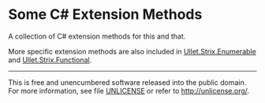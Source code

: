 # Some C# Extension Methods

A collection of C# extension methods for this and that.

More specific extension methods are also included in [Ullet.Strix.Enumerable](https://github.com/ullet/Ullet.Strix.Enumerable) and [Ullet.Strix.Functional](https://github.com/ullet/Ullet.Strix.Functional).

* * *

This is free and unencumbered software released into the public domain.
For more information, see file [UNLICENSE](/UNLICENSE) or refer to http://unlicense.org/.

